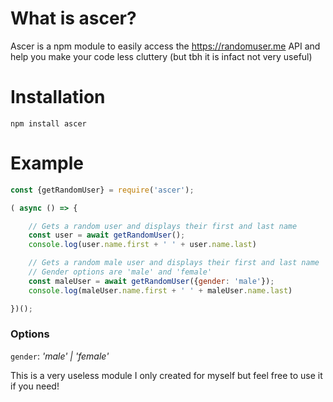# What is ascer?

Ascer is a npm module to easily access the https://randomuser.me API and help you make your code less cluttery (but tbh it is infact not very useful)

# Installation

`npm install ascer`

# Example

```js
const {getRandomUser} = require('ascer');

( async () => {

    // Gets a random user and displays their first and last name
    const user = await getRandomUser();
    console.log(user.name.first + ' ' + user.name.last)

    // Gets a random male user and displays their first and last name
    // Gender options are 'male' and 'female'
    const maleUser = await getRandomUser({gender: 'male'});
    console.log(maleUser.name.first + ' ' + maleUser.name.last)

})();
```

### Options

`gender`: _'male' | 'female'_


This is a very useless module I only created for myself but feel free to use it if you need!
